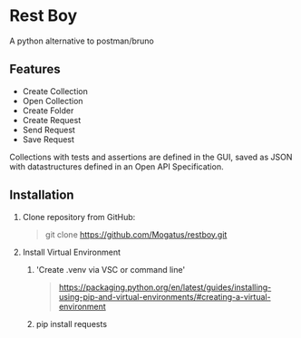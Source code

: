 # Rest Boy
A python alternative to postman/bruno

## Features
* Create Collection
* Open Collection
* Create Folder
* Create Request
* Send Request
* Save Request

Collections with tests and assertions are defined in the GUI, saved as JSON with datastructures defined in an Open API Specification. 

## Installation
1. Clone repository from GitHub:
    > git clone https://github.com/Mogatus/restboy.git

2. Install Virtual Environment 
    1. 'Create .venv via VSC or command line'
        > https://packaging.python.org/en/latest/guides/installing-using-pip-and-virtual-environments/#creating-a-virtual-environment
    2. pip install requests